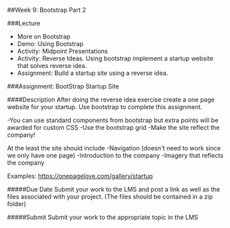 ##Week 9: Bootstrap Part 2

###Lecture

-	More on Bootstrap 
-	Demo: Using Bootstrap
-	Activity: Midpoint Presentations
-	Activity: Reverse Ideas.  Using bootstrap implement a startup website that solves reverse idea.
-	Assignment: Build a startup site using a reverse idea.

###Assignment: BootStrap Startup Site

####Description
After doing the reverse idea exercise create a one page website for your startup. Use bootstrap to complete this assignment.

-You can use standard components from bootstrap but extra points will be awarded for custom CSS
-Use the bootstrap grid
-Make the site reflect the company! 

At the least the site should include
-Navigation (doesn't need to work since we only have one page)
-Introduction to the company
-Imagery that reflects the company

Examples:
https://onepagelove.com/gallery/startup


#####Due Date
Submit your work to the LMS and post a link as well as the files associated with your project. (The files should be contained in a zip folder)

#####Submit
Submit your work to the appropriate topic in the LMS

